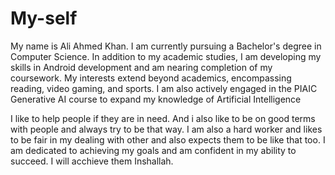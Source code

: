 # My-self 
My name is Ali Ahmed Khan. I am currently pursuing a Bachelor's degree in Computer Science. In addition to my academic studies, I am developing my skills in Android development and am nearing completion of my coursework. My interests extend beyond academics, encompassing reading, video gaming, and sports. I am also actively engaged in the PIAIC Generative AI course to expand my knowledge of Artificial Intelligence

I like to help people if they are in need. And i also like to be on good terms with people and always try to be that way. I am also a hard worker and likes to be fair in my dealing with other and also expects them to be like that too. I am dedicated to achieving my goals and am confident in my ability to succeed. I will acchieve them Inshallah.

